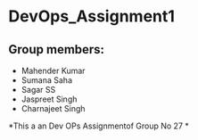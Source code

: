 # DevOps_Assignment1

## Group members:
* Mahender Kumar
* Sumana Saha
* Sagar SS
* Jaspreet Singh
* Charnajeet Singh

*This a an Dev OPs Assignmentof Group No 27 *

